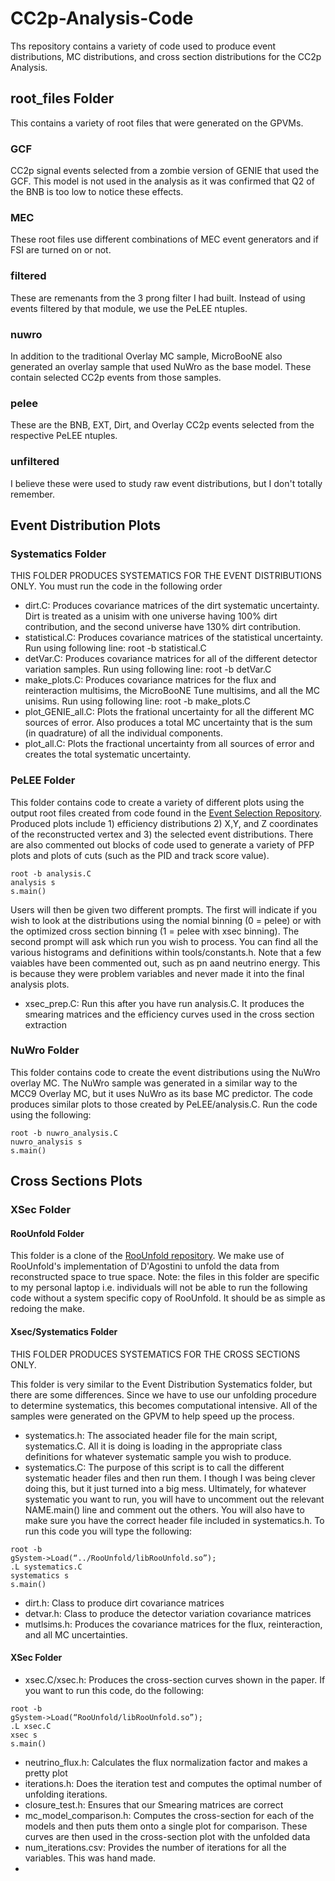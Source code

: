 # CC2p-Analysis-Code
Ths repository contains a variety of code used to produce event distributions, MC distributions, and cross section distributions for the CC2p Analysis. 


## root_files Folder
This contains a variety of root files that were generated on the GPVMs. 

### GCF
CC2p signal events selected from a zombie version of GENIE that used the GCF. This model is not used in the analysis as it was confirmed that Q2 of the BNB is too low to notice these effects.

### MEC
These root files use different combinations of MEC event generators and if FSI are turned on or not.

### filtered
These are remenants from the 3 prong filter I had built. Instead of using events filtered by that module, we use the PeLEE ntuples.

### nuwro
In addition to the traditional Overlay MC sample, MicroBooNE also generated an overlay sample that used NuWro as the base model. These contain selected CC2p events from those samples.

### pelee
These are the BNB, EXT, Dirt, and Overlay CC2p events selected from the respective PeLEE ntuples. 

### unfiltered
I believe these were used to study raw event distributions, but I don't totally remember.

## Event Distribution Plots

### Systematics Folder
THIS FOLDER PRODUCES SYSTEMATICS FOR THE EVENT DISTRIBUTIONS ONLY. You must run the code in the following order 

- dirt.C: Produces covariance matrices of the dirt systematic uncertainty. Dirt is treated as a unisim with one universe having 100% dirt contribution, and the second universe have 130% dirt contribution.
- statistical.C: Produces covariance matrices of the statistical uncertainty. Run using following line: root -b statistical.C
- detVar.C: Produces covariance matrices for all of the different detector variation samples. Run using following line: root -b detVar.C
- make_plots.C: Produces covariance matrices for the flux and reinteraction multisims, the MicroBooNE Tune multisims, and all the MC unisims. Run using following line: root -b make_plots.C
- plot_GENIE_all.C: Plots the frational uncertainty for all the different MC sources of error. Also produces a total MC uncertainty that is the sum (in quadrature) of all the individual components.
- plot_all.C: Plots the fractional uncertainty from all sources of error and creates the total systematic uncertainty.

### PeLEE Folder
This folder contains code to create a variety of different plots using the output root files created from code found in the [Event Selection Repository]([url](https://github.com/ssfehlberg/CC2p-Event-Selection)). Produced plots include 1) efficiency distributions 2) X,Y, and Z coordinates of the reconstructed vertex and 3) the selected event distributions. There are also commented out blocks of code used to generate a variety of PFP plots and plots of cuts (such as the PID and track score value). 

```
root -b analysis.C
analysis s
s.main()
```

Users will then be given two different prompts. The first will indicate if you wish to look at the distributions using the nomial binning (0 = pelee) or with the optimized cross section binning (1 = pelee with xsec binning). The second prompt will ask which run you wish to process. You can find all the various histograms and definitions within tools/constants.h. Note that a few vaiables have been commented out, such as pn aand neutrino energy. This is because they were problem variables and never made it into the final analysis plots.

- xsec_prep.C: Run this after you have run analysis.C. It produces the smearing matrices and the efficiency curves used in the cross section extraction

### NuWro Folder
This folder contains code to create the event distributions using the NuWro overlay MC. The NuWro sample was generated in a similar way to the MCC9 Overlay MC, but it uses NuWro as its base MC predictor. The code produces similar plots to those created by PeLEE/analysis.C. Run the code using the following:

```
root -b nuwro_analysis.C
nuwro_analysis s
s.main()
```

## Cross Sections Plots

### XSec Folder

#### RooUnfold Folder
This folder is a clone of the [RooUnfold repository]([url](https://gitlab.cern.ch/RooUnfold/RooUnfold)). We make use of RooUnfold's implementation of D'Agostini to unfold the data from reconstructed space to true space. Note: the files in this folder are specific to my personal laptop i.e. individuals will not be able to run the following code without a system specific copy of RooUnfold. It should be as simple as redoing the make. 

#### Xsec/Systematics Folder
THIS FOLDER PRODUCES SYSTEMATICS FOR THE CROSS SECTIONS ONLY. 

This folder is very similar to the Event Distribution Systematics folder, but there are some differences. Since we have to use our unfolding procedure to determine systematics, this becomes computational intensive. All of the samples were generated on the GPVM to help speed up the process. 

- systematics.h: The associated header file for the main script, systematics.C. All it is doing is loading in the appropriate class definitions for whatever systematic sample you wish to produce.
- systematics.C: The purpose of this script is to call the different systematic header files and then run them. I though I was being clever doing this, but it just turned into a big mess. Ultimately, for whatever systematic you want to run, you will have to uncomment out the relevant NAME.main() line and comment out the others. You will also have to make sure you have the correct header file included in systematics.h. To run this code you will type the following:

 ```
root -b
gSystem->Load(“../RooUnfold/libRooUnfold.so”);
.L systematics.C
systematics s
s.main()
```

- dirt.h: Class to produce dirt covariance matrices
- detvar.h: Class to produce the detector variation covariance matrices
- mutlsims.h: Produces the covariance matrices for the flux, reinteraction, and all MC uncertainties.

#### XSec Folder

- xsec.C/xsec.h: Produces the cross-section curves shown in the paper. If you want to run this code, do the following:

```
root -b
gSystem->Load(“RooUnfold/libRooUnfold.so”);
.L xsec.C
xsec s
s.main()
```

- neutrino_flux.h: Calculates the flux normalization factor and makes a pretty plot
- iterations.h: Does the iteration test and computes the optimal number of unfolding iterations. 
- closure_test.h: Ensures that our Smearing matrices are correct
- mc_model_comparison.h: Computes the cross-section for each of the models and then puts them onto a single plot for comparison. These curves are then used in the cross-section plot with the unfolded data
- num_iterations.csv: Provides the number of iterations for all the variables. This was hand made.
- 

